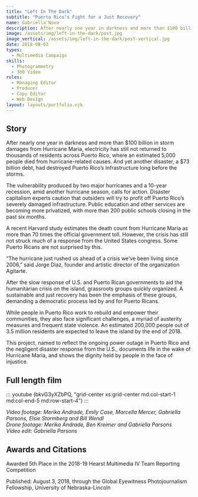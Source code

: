 ```yaml
---
title: "Left In The Dark"
subtitle: "Puerto Rico’s Fight for a Just Recovery"
name: Gabriella Nova
description: After nearly one year in darkness and more than $100 billion in storm damages from Hurricane Maria, electricity has still not returned to thousands of residents across Puerto Rico, where an estimated 5,000 people died from hurricane-related causes. And yet another disaster, a $73 billion debt, had destroyed Puerto Rico’s infrastructure long before the storms.
image: /assets/img/left-in-the-dark/post.jpg
image_vertical: /assets/img/left-in-the-dark/post-vertical.jpg
date: 2018-08-03
types:
  - Multimedia Campaign
skills:
  - Photogrammetry
  - 360 Video
roles:
  - Managing Editor
  - Producer
  - Copy Editor
  - Web Design
layout: layouts/portfolio.njk
---
```


<copy-wrap class="grid-center xs:grid-center md:grid-center">

## Story

After nearly one year in darkness and more than $100 billion in storm damages from Hurricane Maria, electricity has still not returned to thousands of residents across Puerto Rico, where an estimated 5,000 people died from hurricane-related causes. And yet another disaster, a $73 billion debt, had destroyed Puerto Rico’s infrastructure long before the storms.

The vulnerability produced by two major hurricanes and a 10-year recession, amid another hurricane season, calls for action. Disaster capitalism experts caution that outsiders will try to profit off Puerto Rico’s severely damaged infrastructure. Public education and other services are becoming more privatized, with more than 200 public schools closing in the past six months.

A recent Harvard study estimates the death count from Hurricane Maria as more than 70 times the official government toll. However, the crisis has still not struck much of a response from the United States congress. Some Puerto Ricans are not surprised by this.

“The hurricane just rushed us ahead of a crisis we’ve been living since 2006,” said Jorge Diaz, founder and artistic director of the organization Agitarte. 

After the slow response of U.S. and Puerto Rican governments to aid the humanitarian crisis on the island, grassroots groups quickly organized. A sustainable and just recovery has been the emphasis of these groups, demanding a democratic process led by and for Puerto Ricans. 

While people in Puerto Rico work to rebuild and empower their communities, they also face significant challenges, a myriad of austerity measures and frequent state violence. An estimated 200,000 people out of 3.5 million residents are expected to leave the island by the end of 2018.

This project, named to reflect the ongoing power outage in Puerto Rico and the negligent disaster response from the U.S., documents life in the wake of Hurricane Maria, and shows the dignity held by people in the face of injustice.

</copy-wrap>

<copy-wrap class="grid-center xs:grid-center md:grid-center">

  ## Full length film

</copy-wrap>

::: youtube (bkvG3yXZbPQ, "grid-center xs:grid-center md:col-start-1 md:col-end-5 md:row-start-4") :::

<div class="grid-center xs:grid-center md:row-start-4 md:col-start-5 md:col-end-6">
  <cite class="text-xs text-black dm:text-white inline-block leading-normal">Video footage: Merika Andrade, Emily Case, Marcella Mercer, Gabriella Parsons, Elsie Stormberg and Bill Wendl <br /> 
  Drone footage: Merika Andrade, Ben Kreimer and Gabriella Parsons <br />
  Video edit: Gabriella Parsons</cite>
</div>

<copy-wrap class="grid-center xs:grid-center md:grid-center">

## Awards and Citations

Awarded 5th Place in the 2018-19 Hearst Multimedia IV Team Reporting Competition

Published: August 3, 2018, through the Global Eyewitness Photojournalism Fellowship, University of Nebraska-Lincoln 

</copy-wrap>
